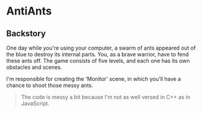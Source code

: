 # AntiAnts

## Backstory 
One day while you're using your computer, a swarm of ants appeared out of the blue to destroy its internal parts.
You, as a brave warrior, have to fend these ants off. The game consists of five levels, and each one has its own obstacles and scenes.

I'm responsible for creating the 'Monitor' scene, in which you'll have a chance to shoot those messy ants.

> The code is messy a bit because I'm not as well versed in C++ as in JavaScript.
